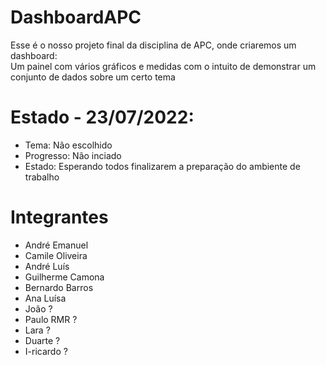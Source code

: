 # DashboardAPC
Esse é o nosso projeto final da disciplina de APC, onde criaremos um dashboard:  
Um painel com vários gráficos e medidas com o intuito de demonstrar um conjunto de dados sobre um certo tema

# Estado - 23/07/2022:
- Tema: Não escolhido
- Progresso: Não inciado
- Estado: Esperando todos finalizarem a preparação do ambiente de trabalho

# Integrantes
- André Emanuel
- Camile Oliveira
- André Luís
- Guilherme Camona
- Bernardo Barros
- Ana Luísa
- João ?
- Paulo RMR ?
- Lara ?
- Duarte ?
- I-ricardo ?
